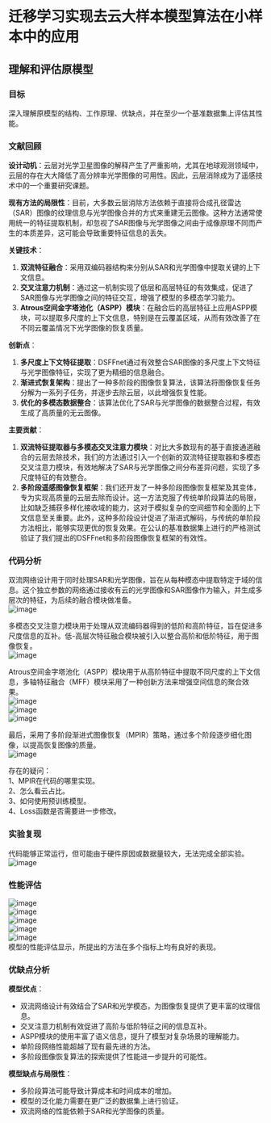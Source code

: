 # 迁移学习实现去云大样本模型算法在小样本中的应用

## 理解和评估原模型

### 目标
深入理解原模型的结构、工作原理、优缺点，并在至少一个基准数据集上评估其性能。

### 文献回顾
**设计动机**：云层对光学卫星图像的解释产生了严重影响，尤其在地球观测领域中，云层的存在大大降低了高分辨率光学图像的可用性。因此，云层消除成为了遥感技术中的一个重要研究课题。

**现有方法的局限性**：目前，大多数云层消除方法依赖于直接将合成孔径雷达（SAR）图像的纹理信息与光学图像合并的方式来重建无云图像。这种方法通常使用统一的特征提取机制，却忽视了SAR图像与光学图像之间由于成像原理不同而产生的本质差异，这可能会导致重要特征信息的丢失。

**关键技术**：
1. **双流特征融合**：采用双编码器结构来分别从SAR和光学图像中提取关键的上下文信息。
2. **交叉注意力机制**：通过这一机制实现了低层和高层特征的有效集成，促进了SAR图像与光学图像之间的特征交互，增强了模型的多模态学习能力。
3. **Atrous空间金字塔池化（ASPP）模块**：在融合后的高层特征上应用ASPP模块，可以提取多尺度的上下文信息，特别是在云覆盖区域，从而有效改善了在不同云覆盖情况下光学图像的恢复质量。

**创新点**：
1. **多尺度上下文特征提取**：DSFFnet通过有效整合SAR图像的多尺度上下文特征与光学图像特征，实现了更为精细的信息融合。
2. **渐进式恢复架构**：提出了一种多阶段的图像恢复算法，该算法将图像恢复任务分解为一系列子任务，并逐步去除云层，以此增强恢复性能。
3. **优化的多模态数据整合**：该算法优化了SAR与光学图像的数据整合过程，有效生成了高质量的无云图像。

**主要贡献**：
1. **双流特征提取器与多模态交叉注意力模块**：对比大多数现有的基于直接通道融合的云层去除技术，我们的方法通过引入一个创新的双流特征提取器和多模态交叉注意力模块，有效地解决了SAR与光学图像之间分布差异问题，实现了多尺度特征的有效整合。
2. **多阶段遥感图像恢复框架**：我们还开发了一种多阶段图像恢复框架及其变体，专为实现高质量的云层去除而设计。这一方法克服了传统单阶段算法的局限，比如缺乏捕获多样化接收域的能力，这对于模拟复杂的空间细节和全面的上下文信息至关重要。此外，这种多阶段设计促进了渐进式解码，与传统的单阶段方法相比，能够实现更优的恢复效果。在公认的基准数据集上进行的严格测试验证了我们提出的DSFFnet和多阶段图像恢复框架的有效性。

### 代码分析

双流网络设计用于同时处理SAR和光学图像，旨在从每种模态中提取特定于域的信息。这个独立参数的网络通过接收有云的光学图像和SAR图像作为输入，并生成多层次的特征，为后续的融合模块做准备。  
![image](https://github.com/ZYJ-Group/Tanghy/assets/94824386/2a27c4d1-34bc-43e7-92ab-86bff97073f3)  

多模态交叉注意力模块用于处理从双流编码器得到的低阶和高阶特征，旨在促进多尺度信息的互补。低-高层次特征融合模块被引入以整合高阶和低阶特征，用于图像恢复。  
![image](https://github.com/ZYJ-Group/Tanghy/assets/94824386/7fb49408-a0b8-457c-a457-3f42b4a23571)  

Atrous空间金字塔池化（ASPP）模块用于从高阶特征中提取不同尺度的上下文信息，多轴特征融合（MFF）模块采用了一种创新方法来增强空间信息的聚合效果。  
![image](https://github.com/ZYJ-Group/Tanghy/assets/94824386/40063dee-e225-48b1-a6d3-fa82cea3a5f7)  
![image](https://github.com/ZYJ-Group/Tanghy/assets/94824386/b0810c0d-9af6-4327-8289-2ec48bfc38e0)  
![image](https://github.com/ZYJ-Group/Tanghy/assets/94824386/bb779cc2-bd7a-4fe4-a481-756af600fb12)  

最后，采用了多阶段渐进式图像恢复（MPIR）策略，通过多个阶段逐步细化图像，以提高恢复图像的质量。  
![image](https://github.com/ZYJ-Group/Tanghy/assets/94824386/f2057646-a9aa-41c8-a9c0-7399761b9e8e)

存在的疑问：  
1、MPIR在代码的哪里实现。  
2、怎么看云占比。  
3、如何使用预训练模型。  
4、Loss函数是否需要进一步修改。  

### 实验复现

代码能够正常运行，但可能由于硬件原因或数据量较大，无法完成全部实验。
![image](https://github.com/ZYJ-Group/Tanghy/assets/94824386/40d4d2ea-ab77-42d8-8c7d-d76b36fc9715)  

### 性能评估

![image](https://github.com/ZYJ-Group/Tanghy/assets/94824386/9fc191f5-195a-48d1-811e-bdf4491ebbcd)  
![image](https://github.com/ZYJ-Group/Tanghy/assets/94824386/73e08120-f037-4ddc-946e-bacdfe9e1e07)  
![image](https://github.com/ZYJ-Group/Tanghy/assets/94824386/d0604c0a-860d-47c5-bb69-eccfe772d28b)  
![image](https://github.com/ZYJ-Group/Tanghy/assets/94824386/cd092f67-bf99-44a3-84bb-189da348f080)  
![image](https://github.com/ZYJ-Group/Tanghy/assets/94824386/d4af2ddc-4718-4326-b8e5-e22f9a6c7765)  
模型的性能评估显示，所提出的方法在多个指标上均有良好的表现。

### 优缺点分析

**模型优点**：
- 双流网络设计有效结合了SAR和光学模态，为图像恢复提供了更丰富的纹理信息。
- 交叉注意力机制有效促进了高阶与低阶特征之间的信息互补。
- ASPP模块的使用丰富了语义信息，提升了模型对复杂场景的理解能力。
- 单阶段网络性能超越了现有最先进的方法。
- 多阶段图像恢复算法的探索提供了性能进一步提升的可能性。

**模型缺点与局限性**：
- 多阶段算法可能导致计算成本和时间成本的增加。
- 模型的泛化能力需要在更广泛的数据集上进行验证。
- 双流网络的性能依赖于SAR和光学图像的质量。
